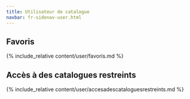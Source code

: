 ```yaml
---
title: Utilisateur de catalogue
navbar: fr-sidenav-user.html
---
```


<!-- The value of title will be the h1 of the page.
The value of navbar points to the title of the sidenav file in the _include folder, to be associated with the page. Its presence or absence determines the alignment of the layout -->

<!--This is the front file. Every role has its own. Every <a> element points to a link in the navigation html file. Every <a> element is followed by the title of the content and is followed by a call to the content of the page using the include_relative syntax of Jekyll. -->

## Favoris

{% include_relative content/user/favoris.md %}

<a id="accescatrestreints"></a>

## Accès à des catalogues restreints

{% include_relative content/user/accesadescataloguesrestreints.md %}
